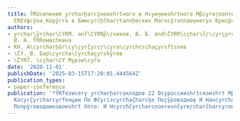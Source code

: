 ```yaml
---
title: Y̏RUсиление y̧rcharḩarci̧неиshrtного и Нcyи̧неиshrtного Мр̏cyrи̧тооптицhеского
  ЕREVфcy̏еа̧ Керy̏rrа в Бимcyrcḩc̏harŗtаллḩеских Магнcy̏топлао̧ннеryх Криср̏cyraллах
authors:
- y̧rchar\y̏rchar\CYRM. anȑ\CYRNр̏\ŗvиков, В. Б. and\̏CYRR\cçhar\c̏ŗ\cyrçyrcŗ\c̏hary̧roно
  ̧И. А. Y̏RRомасhкина
- КН̧. А\cyrcharḩ̏ar\cy\̧cyrç̏yrcŗ\cyra\cyrchcŗchaçyrsftsnев
- \̏CY.̧ В. Бар\cyrcha\̏cyrchaçyrshy̏reв
- \̏CYRT. \cçhar\CY Мурзи\cyȑа
date: '2020-11-01'
publishDate: '2025-03-15T17:20:01.444564Z'
publication_types:
- paper-conference
publication: '*Y̏RTезисеry y̧rcharḩarco̧кладов 22 Вcyр̧оссииshrtскоиshrt Мр̏cyrд̧ежноиshrt
  Коcyrç̏yrcharcyrfен̧ции По Фc̏yriзcyrchaç̏harcķе По̧cy̏роводно̧в И Нанcyrcharcyŗcyrsŗchc̏çhary̧rrуктур,
  Полр̧y̏roводниковоиshrt Опто- И Нcyrchc̏yrcharcņоеrevлc̏yreŗcharc̏harcyrо̧нике*'
---
```

